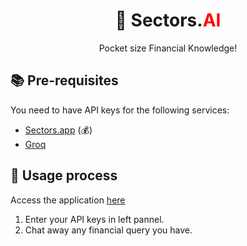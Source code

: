 <style>
r { color: Red }
o { color: Orange }
g { color: Green }
h1{ border-bottom: 0; }
</style>

# <center>🚀 Sectors.<r>AI</r></center>
<center> Pocket size Financial Knowledge!</center>



## 📚 Pre-requisites
You need to have API keys for the following services:
- [Sectors.app](https://sectors.app/api) (💰)
- [Groq](https://console.groq.com/keys)


## 🙋 Usage process

Access the application [here](https://brillian-g64ryappoacsgfjz2k7bbiw.streamlit.app/)

1. Enter your API keys in left pannel.
2. Chat away any financial query you have.

